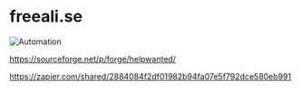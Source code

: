 # freeali.se

<img src="https://imgs.xkcd.com/comics/automation.png" title="'Automating' comes from the roots 'auto-' meaning 'self-', and 'mating', meaning 'screwing'." alt="Automation" srcset="https://imgs.xkcd.com/comics/automation_2x.png 2x"/>

https://sourceforge.net/p/forge/helpwanted/

https://zapier.com/shared/2884084f2df01982b94fa07e5f792dce580eb991
